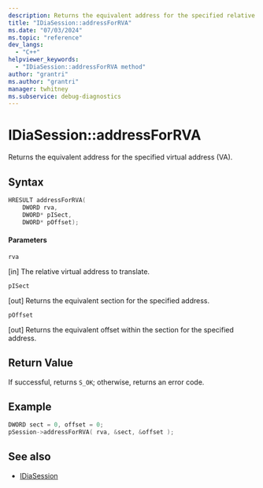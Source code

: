 ```yaml
---
description: Returns the equivalent address for the specified relative virtual address (RVA).
title: "IDiaSession::addressForRVA"
ms.date: "07/03/2024"
ms.topic: "reference"
dev_langs:
  - "C++"
helpviewer_keywords:
  - "IDiaSession::addressForRVA method"
author: "grantri"
ms.author: "grantri"
manager: twhitney
ms.subservice: debug-diagnostics
---
```


# IDiaSession::addressForRVA

Returns the equivalent address for the specified virtual address (VA).

## Syntax

```C++
HRESULT addressForRVA(
    DWORD rva,
    DWORD* pISect,
    DWORD* pOffset);
```

#### Parameters

 `rva`

[in] The relative virtual address to translate.

 `pISect`

[out] Returns the equivalent section for the specified address.

 `pOffset`

[out] Returns the equivalent offset within the section for the specified address.

## Return Value

 If successful, returns `S_OK`; otherwise, returns an error code.

## Example

```C++
DWORD sect = 0, offset = 0;
pSession->addressForRVA( rva, &sect, &offset );
```

## See also

- [IDiaSession](../../debugger/debug-interface-access/idiasession.md)
